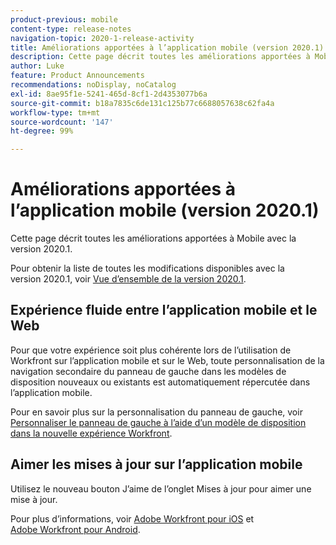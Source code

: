 ```yaml
---
product-previous: mobile
content-type: release-notes
navigation-topic: 2020-1-release-activity
title: Améliorations apportées à l’application mobile (version 2020.1)
description: Cette page décrit toutes les améliorations apportées à Mobile avec la version 2020.1.
author: Luke
feature: Product Announcements
recommendations: noDisplay, noCatalog
exl-id: 8ae95f1e-5241-465d-8cf1-2d4353077b6a
source-git-commit: b18a7835c6de131c125b77c6688057638c62fa4a
workflow-type: tm+mt
source-wordcount: '147'
ht-degree: 99%

---
```


# Améliorations apportées à l’application mobile (version 2020.1)

Cette page décrit toutes les améliorations apportées à Mobile avec la version 2020.1.

Pour obtenir la liste de toutes les modifications disponibles avec la version 2020.1, voir [Vue d’ensemble de la version 2020.1](../../../product-announcements/product-releases/2020.1-release-activity/2020-1-release-overview.md).

## Expérience fluide entre l’application mobile et le Web

Pour que votre expérience soit plus cohérente lors de l’utilisation de Workfront sur l’application mobile et sur le Web, toute personnalisation de la navigation secondaire du panneau de gauche dans les modèles de disposition nouveaux ou existants est automatiquement répercutée dans l’application mobile.

Pour en savoir plus sur la personnalisation du panneau de gauche, voir [Personnaliser le panneau de gauche à l’aide d’un modèle de disposition dans la nouvelle expérience Workfront](https://experienceleague.adobe.com/fr/docs/workfront/using/home).

## Aimer les mises à jour sur l’application mobile

Utilisez le nouveau bouton J’aime de l’onglet Mises à jour pour aimer une mise à jour.

Pour plus d’informations, voir [Adobe Workfront pour iOS](../../../workfront-basics/mobile-apps/using-the-workfront-mobile-app/workfront-for-ios.md) et [Adobe Workfront pour Android](../../../workfront-basics/mobile-apps/using-the-workfront-mobile-app/workfront-for-android.md).

